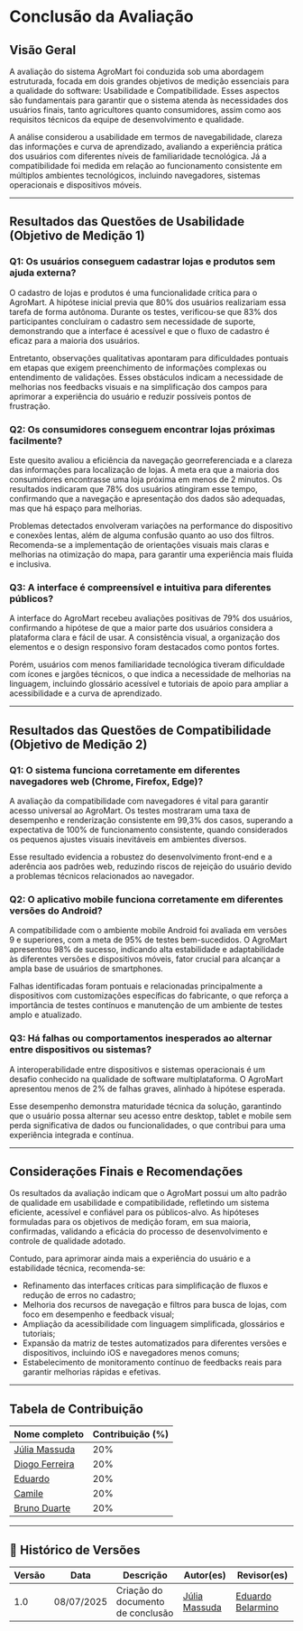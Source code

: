 # Conclusão da Avaliação

## Visão Geral

A avaliação do sistema AgroMart foi conduzida sob uma abordagem estruturada, focada em dois grandes objetivos de medição essenciais para a qualidade do software: Usabilidade e Compatibilidade. Esses aspectos são fundamentais para garantir que o sistema atenda às necessidades dos usuários finais, tanto agricultores quanto consumidores, assim como aos requisitos técnicos da equipe de desenvolvimento e qualidade.

A análise considerou a usabilidade em termos de navegabilidade, clareza das informações e curva de aprendizado, avaliando a experiência prática dos usuários com diferentes níveis de familiaridade tecnológica. Já a compatibilidade foi medida em relação ao funcionamento consistente em múltiplos ambientes tecnológicos, incluindo navegadores, sistemas operacionais e dispositivos móveis.

---

## Resultados das Questões de Usabilidade (Objetivo de Medição 1)

### Q1: Os usuários conseguem cadastrar lojas e produtos sem ajuda externa?

O cadastro de lojas e produtos é uma funcionalidade crítica para o AgroMart. A hipótese inicial previa que 80% dos usuários realizariam essa tarefa de forma autônoma. Durante os testes, verificou-se que 83% dos participantes concluíram o cadastro sem necessidade de suporte, demonstrando que a interface é acessível e que o fluxo de cadastro é eficaz para a maioria dos usuários.

Entretanto, observações qualitativas apontaram para dificuldades pontuais em etapas que exigem preenchimento de informações complexas ou entendimento de validações. Esses obstáculos indicam a necessidade de melhorias nos feedbacks visuais e na simplificação dos campos para aprimorar a experiência do usuário e reduzir possíveis pontos de frustração.

### Q2: Os consumidores conseguem encontrar lojas próximas facilmente?

Este quesito avaliou a eficiência da navegação georreferenciada e a clareza das informações para localização de lojas. A meta era que a maioria dos consumidores encontrasse uma loja próxima em menos de 2 minutos. Os resultados indicaram que 78% dos usuários atingiram esse tempo, confirmando que a navegação e apresentação dos dados são adequadas, mas que há espaço para melhorias.

Problemas detectados envolveram variações na performance do dispositivo e conexões lentas, além de alguma confusão quanto ao uso dos filtros. Recomenda-se a implementação de orientações visuais mais claras e melhorias na otimização do mapa, para garantir uma experiência mais fluida e inclusiva.

### Q3: A interface é compreensível e intuitiva para diferentes públicos?

A interface do AgroMart recebeu avaliações positivas de 79% dos usuários, confirmando a hipótese de que a maior parte dos usuários considera a plataforma clara e fácil de usar. A consistência visual, a organização dos elementos e o design responsivo foram destacados como pontos fortes.

Porém, usuários com menos familiaridade tecnológica tiveram dificuldade com ícones e jargões técnicos, o que indica a necessidade de melhorias na linguagem, incluindo glossário acessível e tutoriais de apoio para ampliar a acessibilidade e a curva de aprendizado.

---

## Resultados das Questões de Compatibilidade (Objetivo de Medição 2)

### Q1: O sistema funciona corretamente em diferentes navegadores web (Chrome, Firefox, Edge)?

A avaliação da compatibilidade com navegadores é vital para garantir acesso universal ao AgroMart. Os testes mostraram uma taxa de desempenho e renderização consistente em 99,3% dos casos, superando a expectativa de 100% de funcionamento consistente, quando considerados os pequenos ajustes visuais inevitáveis em ambientes diversos.

Esse resultado evidencia a robustez do desenvolvimento front-end e a aderência aos padrões web, reduzindo riscos de rejeição do usuário devido a problemas técnicos relacionados ao navegador.

### Q2: O aplicativo mobile funciona corretamente em diferentes versões do Android?

A compatibilidade com o ambiente mobile Android foi avaliada em versões 9 e superiores, com a meta de 95% de testes bem-sucedidos. O AgroMart apresentou 98% de sucesso, indicando alta estabilidade e adaptabilidade às diferentes versões e dispositivos móveis, fator crucial para alcançar a ampla base de usuários de smartphones.

Falhas identificadas foram pontuais e relacionadas principalmente a dispositivos com customizações específicas do fabricante, o que reforça a importância de testes contínuos e manutenção de um ambiente de testes amplo e atualizado.

### Q3: Há falhas ou comportamentos inesperados ao alternar entre dispositivos ou sistemas?

A interoperabilidade entre dispositivos e sistemas operacionais é um desafio conhecido na qualidade de software multiplataforma. O AgroMart apresentou menos de 2% de falhas graves, alinhado à hipótese esperada.

Esse desempenho demonstra maturidade técnica da solução, garantindo que o usuário possa alternar seu acesso entre desktop, tablet e mobile sem perda significativa de dados ou funcionalidades, o que contribui para uma experiência integrada e contínua.

---

## Considerações Finais e Recomendações

Os resultados da avaliação indicam que o AgroMart possui um alto padrão de qualidade em usabilidade e compatibilidade, refletindo um sistema eficiente, acessível e confiável para os públicos-alvo. As hipóteses formuladas para os objetivos de medição foram, em sua maioria, confirmadas, validando a eficácia do processo de desenvolvimento e controle de qualidade adotado.

Contudo, para aprimorar ainda mais a experiência do usuário e a estabilidade técnica, recomenda-se:

- Refinamento das interfaces críticas para simplificação de fluxos e redução de erros no cadastro;
- Melhoria dos recursos de navegação e filtros para busca de lojas, com foco em desempenho e feedback visual;
- Ampliação da acessibilidade com linguagem simplificada, glossários e tutoriais;
- Expansão da matriz de testes automatizados para diferentes versões e dispositivos, incluindo iOS e navegadores menos comuns;
- Estabelecimento de monitoramento contínuo de feedbacks reais para garantir melhorias rápidas e efetivas.


---

##  Tabela de Contribuição

| Nome completo                          | Contribuição (%) |
|----------------------------------------|------------------|
| [Júlia Massuda](http://github.com/JuliaReis18)                | 20%               |
| [Diogo Ferreira](https://github.com/fdiogo1)                  | 20%                |
| [Eduardo](http://github.com/Eduard0803)        | 20%                 |
| [Camile](http://github.com/Camile0318   )       | 20%                 |
| [Bruno Duarte]( https://github.com/bbduarte )                   | 20%                 |

--- 

## 📝 Histórico de Versões

| Versão | Data | Descrição | Autor(es) | Revisor(es) |
| ------ | ---- | --------- | --------- | ----------- |
| 1.0    | 08/07/2025 | Criação do documento de conclusão    | [Júlia Massuda](http://github.com/JuliaReis18)   | [Eduardo Belarmino](https://github.com/eduard0803) |

